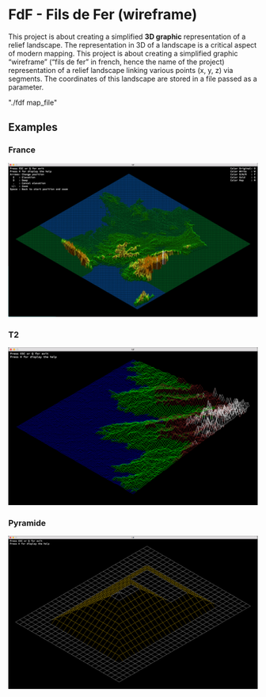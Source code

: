 # FdF - Fils de Fer (wireframe)
 This project is about creating a simplified **3D graphic** representation of a relief landscape. The representation in 3D of a landscape is a critical aspect of modern mapping.
 This project is about creating a simplified graphic “wireframe” (“fils de fer” in french, hence the name of the project) representation of a relief landscape linking various points (x, y, z) via segments. The coordinates of this landscape are stored in a file passed as a parameter.

"./fdf map_file"

## Examples
### France
![alt text](https://github.com/vomnes/fdf/blob/master/map_screenshot/Map_france.png "Map france")

### T2
![alt text](https://github.com/vomnes/fdf/blob/master/map_screenshot/Map_t2.png "Map T2")

### Pyramide
![alt text](https://github.com/vomnes/fdf/blob/master/map_screenshot/Map_pyramide.png "Pyramide")
